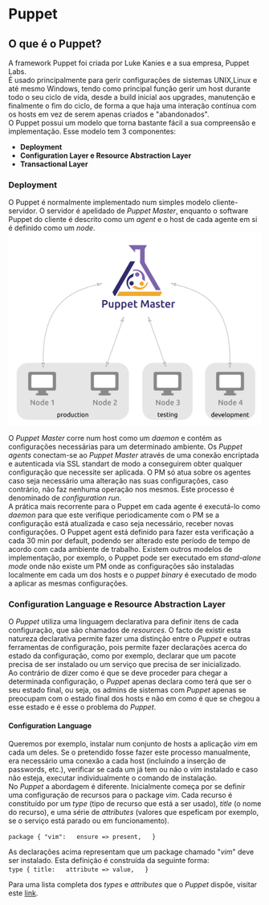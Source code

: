 # **Puppet**

## O que é o Puppet?  

A framework Puppet foi criada por Luke Kanies e a sua empresa, Puppet Labs.  
É usado principalmente para gerir configurações de sistemas UNIX,Linux e até mesmo Windows, tendo como principal função gerir um host durante todo o seu ciclo de vida, desde a build inicial aos upgrades, manutenção e finalmente o fim do ciclo, de forma a que haja uma interação contínua com os hosts em vez de serem apenas criados e "abandonados".  
O Puppet possui um modelo que torna bastante fácil a sua compreensão e implementação. Esse modelo tem 3 componentes:

* **Deployment**
* **Configuration Layer e Resource Abstraction Layer**
* **Transactional Layer**

### Deployment

O Puppet é normalmente implementado num simples modelo cliente-servidor. O servidor é apelidado de _Puppet Master_, enquanto o software Puppet do cliente é descrito como um _agent_  e o host de cada agente em si é definido como um _node_.
![pm-nodes](puppet-environments.png)  

O _Puppet Master_ corre num host como um _daemon_ e contém as configurações necessárias para um determinado ambiente. Os _Puppet agents_ conectam-se ao _Puppet Master_ através de uma conexão encriptada e autenticada via SSL standart de modo a conseguirem obter qualquer configuração que necessite ser aplicada. O PM só atua sobre os agentes caso seja necessário uma alteração nas suas configurações, caso contrário, não faz nenhuma operação nos mesmos. Este processo é denominado de _configuration run_.  
A prática mais recorrente para o Puppet em cada agente é executá-lo como _daemon_ para que este verifique periodicamente com o PM se a configuração está atualizada e caso seja necessário, receber novas configurações. O Puppet agent está definido para fazer esta verificação a cada 30 min por default, podendo ser alterado este período de tempo de acordo com cada ambiente de trabalho. Existem outros modelos de implementação, por exemplo, o Puppet pode ser executado em _stand-alone mode_ onde não existe um PM onde as configurações são instaladas localmente em cada um dos hosts e o _puppet binary_ é executado de modo a aplicar as mesmas configurações.

### Configuration Language e Resource Abstraction Layer

O _Puppet_ utiliza uma linguagem declarativa para definir itens de cada configuração, que são chamados de _resources_. O facto de existir esta natureza declarativa permite fazer uma distinção entre o _Puppet_ e outras ferramentas de configuração, pois permite fazer declarações acerca do estado da configuração, como por exemplo, declarar que um pacote precisa de ser instalado ou um serviço que precisa de ser inicializado.  
Ao contrário de dizer como é que se deve proceder para chegar a determinada configuração, o _Puppet_ apenas declara como terá que ser o seu estado final, ou seja, os admins de sistemas com _Puppet_ apenas se preocupam com o estado final dos hosts e não em como é que se chegou a esse estado e é esse o problema do _Puppet_.

#### Configuration Language

Queremos por exemplo, instalar num conjunto de hosts a aplicação _vim_ em cada um deles. Se o pretendido fosse fazer este processo manualmente, era necessário uma conexão a cada host (incluindo a inserção de passwords, etc.), verificar se cada um já tem ou não o _vim_ instalado e caso não esteja, executar individualmente o comando de instalação.  
No _Puppet_ a abordagem é diferente. Inicialmente começa por se definir uma configuração de recursos para o package _vim_. Cada recurso é constituído por um _type_ (tipo de recurso que está a ser usado), _title_ (o nome do recurso), e uma série de _attributes_ (valores que espeficam por exemplo, se o serviço está parado ou em funcionamento).  

`package { "vim":  
    ensure => present,  
}`  

As declarações acima representam que um package chamado "_vim_" deve ser instalado. Esta definição é construída da seguinte forma:  
`type { title:  
    attribute => value,  
}`

Para uma lista completa dos _types_ e _attributes_ que o _Puppet_ dispõe, visitar este [link](https://puppet.com/docs/puppet/7/type.html).

